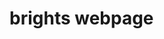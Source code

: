 <!DOCTYPE html>
<html>
<head>
  <meta charset="UTF-8">
  <title>Bright's Webpage</title>
</head>
<body>
<h1>brights webpage</h1>
</body>
</html>
